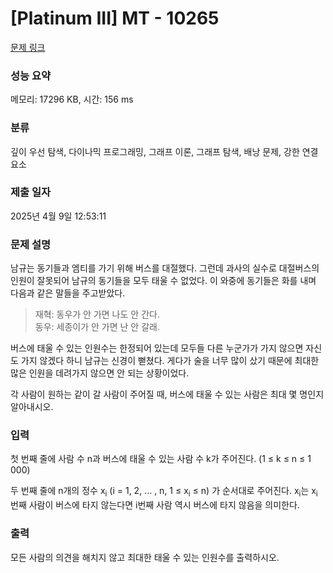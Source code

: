 # [Platinum III] MT - 10265 

[문제 링크](https://www.acmicpc.net/problem/10265) 

### 성능 요약

메모리: 17296 KB, 시간: 156 ms

### 분류

깊이 우선 탐색, 다이나믹 프로그래밍, 그래프 이론, 그래프 탐색, 배낭 문제, 강한 연결 요소

### 제출 일자

2025년 4월 9일 12:53:11

### 문제 설명

<p>남규는 동기들과 엠티를 가기 위해 버스를 대절했다. 그런데 과사의 실수로 대절버스의 인원이 잘못되어 남규의 동기들을 모두 태울 수 없었다. 이 와중에 동기들은 화를 내며 다음과 같은 말들을 주고받았다.</p>

<blockquote>재혁: 동우가 안 가면 나도 안 간다.<br>
동우: 세종이가 안 가면 난 안 갈래.</blockquote>

<p>버스에 태울 수 있는 인원수는 한정되어 있는데 모두들 다른 누군가가 가지 않으면 자신도 가지 않겠다 하니 남규는 신경이 뻗쳤다. 게다가 술을 너무 많이 샀기 때문에 최대한 많은 인원을 데려가지 않으면 안 되는 상황이었다.</p>

<p>각 사람이 원하는 같이 갈 사람이 주어질 때, 버스에 태울 수 있는 사람은 최대 몇 명인지 알아내시오.</p>

### 입력 

 <p>첫 번째 줄에 사람 수 n과 버스에 태울 수 있는 사람 수 k가 주어진다. (1 ≤ k ≤ n ≤ 1 000)</p>

<p>두 번째 줄에 n개의 정수 x<sub>i</sub> (i = 1, 2, ... , n, 1 ≤ x<sub>i</sub> ≤ n) 가 순서대로 주어진다. x<sub>i</sub>는 x<sub>i</sub>번째 사람이 버스에 타지 않는다면 i번째 사람 역시 버스에 타지 않음을 의미한다.</p>

### 출력 

 <p>모든 사람의 의견을 해치지 않고 최대한 태울 수 있는 인원수를 출력하시오.</p>

